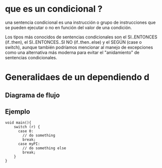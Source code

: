 # que es un condicional ?
 una sentencia condicional es una instrucción o grupo de instrucciones que se pueden ejecutar o no en función del valor de una condición.

 Los tipos más conocidos de sentencias condicionales son el SI..ENTONCES (if..then), el SI..ENTONCES..SI NO (if..then..else) y el SEGÚN (case o switch),
 aunque también podríamos mencionar al manejo de excepciones como una alternativa más moderna para evitar el "anidamiento" de sentencias condicionales.

# Generalidaes de un dependiendo d

## Diagrama de flujo

## Ejemplo

````
void main(){
    switch (r) {
      case 0:
        // do something
        break;
      case myPI: 
        // do something else
        break;
    }
}

